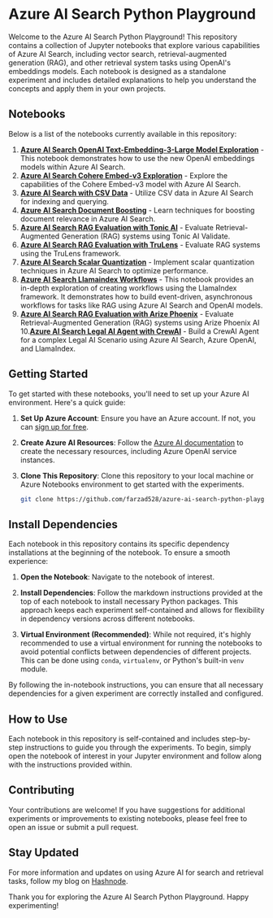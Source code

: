 # Azure AI Search Python Playground

Welcome to the Azure AI Search Python Playground! This repository contains a collection of Jupyter notebooks that explore various capabilities of Azure AI Search, including vector search, retrieval-augmented generation (RAG), and other retrieval system tasks using OpenAI's embeddings models. Each notebook is designed as a standalone experiment and includes detailed explanations to help you understand the concepts and apply them in your own projects.

## Notebooks

Below is a list of the notebooks currently available in this repository:

1. [**Azure AI Search OpenAI Text-Embedding-3-Large Model Exploration**](azure-ai-search-text-embedding-3-large.ipynb) - This notebook demonstrates how to use the new OpenAI embeddings models within Azure AI Search. 
2. [**Azure AI Search Cohere Embed-v3 Exploration**](azure-ai-search-cohere-embed-v3.ipynb) - Explore the capabilities of the Cohere Embed-v3 model with Azure AI Search.
3. [**Azure AI Search with CSV Data**](azure-ai-search-csv.ipynb) - Utilize CSV data in Azure AI Search for indexing and querying.
4. [**Azure AI Search Document Boosting**](azure-ai-search-document-boosting.ipynb) - Learn techniques for boosting document relevance in Azure AI Search.
5. [**Azure AI Search RAG Evaluation with Tonic AI**](azure-ai-search-rag-eval-tonic-ai.ipynb) - Evaluate Retrieval-Augmented Generation (RAG) systems using Tonic AI Validate.
6. [**Azure AI Search RAG Evaluation with TruLens**](azure-ai-search-rag-eval-trulens.ipynb) - Evaluate RAG systems using the TruLens framework.
7. [**Azure AI Search Scalar Quantization**](azure-ai-search-scalar-quantization.ipynb) - Implement scalar quantization techniques in Azure AI Search to optimize performance.
8. [**Azure AI Search Llamaindex Workflows**](azure-ai-search-llamaindex-workflows.ipynb) - This notebook provides an in-depth exploration of creating workflows using the LlamaIndex framework. It demonstrates how to build event-driven, asynchronous workflows for tasks like RAG using Azure AI Search and OpenAI models.
9. [**Azure AI Search RAG Evaluation with Arize Phoenix**](azure-ai-search-rag-eval-arize-ai.ipynb) - Evaluate Retrieval-Augmented Generation (RAG) systems using Arize Phoenix AI
10.[**Azure AI Search Legal AI Agent with CrewAI**](azure-ai-search-crewai.ipynb) - Build a CrewAI Agent for a complex Legal AI Scenario using Azure AI Search, Azure OpenAI, and LlamaIndex.


## Getting Started

To get started with these notebooks, you'll need to set up your Azure AI environment. Here's a quick guide:

1. **Set Up Azure Account**: Ensure you have an Azure account. If not, you can [sign up for free](https://azure.microsoft.com/free/).

2. **Create Azure AI Resources**: Follow the [Azure AI documentation](https://docs.microsoft.com/en-us/azure/cognitive-services/) to create the necessary resources, including Azure OpenAI service instances.

3. **Clone This Repository**: Clone this repository to your local machine or Azure Notebooks environment to get started with the experiments.

   ```bash
   git clone https://github.com/farzad528/azure-ai-search-python-playground.git
   ```

## Install Dependencies

Each notebook in this repository contains its specific dependency installations at the beginning of the notebook. To ensure a smooth experience:

1. **Open the Notebook**: Navigate to the notebook of interest.

2. **Install Dependencies**: Follow the markdown instructions provided at the top of each notebook to install necessary Python packages. This approach keeps each experiment self-contained and allows for flexibility in dependency versions across different notebooks.

3. **Virtual Environment (Recommended)**: While not required, it's highly recommended to use a virtual environment for running the notebooks to avoid potential conflicts between dependencies of different projects. This can be done using `conda`, `virtualenv`, or Python's built-in `venv` module.

By following the in-notebook instructions, you can ensure that all necessary dependencies for a given experiment are correctly installed and configured.


## How to Use

Each notebook in this repository is self-contained and includes step-by-step instructions to guide you through the experiments. To begin, simply open the notebook of interest in your Jupyter environment and follow along with the instructions provided within.

## Contributing

Your contributions are welcome! If you have suggestions for additional experiments or improvements to existing notebooks, please feel free to open an issue or submit a pull request.

## Stay Updated

For more information and updates on using Azure AI for search and retrieval tasks, follow my blog on [Hashnode](https://hashnode.com/@Farzzy528).

Thank you for exploring the Azure AI Search Python Playground. Happy experimenting!
